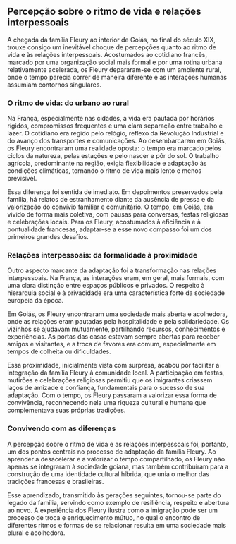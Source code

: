## Percepção sobre o ritmo de vida e relações interpessoais

A chegada da família Fleury ao interior de Goiás, no final do século XIX, trouxe consigo um inevitável choque de percepções quanto ao ritmo de vida e às relações interpessoais. Acostumados ao cotidiano francês, marcado por uma organização social mais formal e por uma rotina urbana relativamente acelerada, os Fleury depararam-se com um ambiente rural, onde o tempo parecia correr de maneira diferente e as interações humanas assumiam contornos singulares.

### O ritmo de vida: do urbano ao rural

Na França, especialmente nas cidades, a vida era pautada por horários rígidos, compromissos frequentes e uma clara separação entre trabalho e lazer. O cotidiano era regido pelo relógio, reflexo da Revolução Industrial e do avanço dos transportes e comunicações. Ao desembarcarem em Goiás, os Fleury encontraram uma realidade oposta: o tempo era marcado pelos ciclos da natureza, pelas estações e pelo nascer e pôr do sol. O trabalho agrícola, predominante na região, exigia flexibilidade e adaptação às condições climáticas, tornando o ritmo de vida mais lento e menos previsível.

Essa diferença foi sentida de imediato. Em depoimentos preservados pela família, há relatos de estranhamento diante da ausência de pressa e da valorização do convívio familiar e comunitário. O tempo, em Goiás, era vivido de forma mais coletiva, com pausas para conversas, festas religiosas e celebrações locais. Para os Fleury, acostumados à eficiência e à pontualidade francesas, adaptar-se a esse novo compasso foi um dos primeiros grandes desafios.

### Relações interpessoais: da formalidade à proximidade

Outro aspecto marcante da adaptação foi a transformação nas relações interpessoais. Na França, as interações eram, em geral, mais formais, com uma clara distinção entre espaços públicos e privados. O respeito à hierarquia social e à privacidade era uma característica forte da sociedade europeia da época.

Em Goiás, os Fleury encontraram uma sociedade mais aberta e acolhedora, onde as relações eram pautadas pela hospitalidade e pela solidariedade. Os vizinhos se ajudavam mutuamente, partilhando recursos, conhecimentos e experiências. As portas das casas estavam sempre abertas para receber amigos e visitantes, e a troca de favores era comum, especialmente em tempos de colheita ou dificuldades.

Essa proximidade, inicialmente vista com surpresa, acabou por facilitar a integração da família Fleury à comunidade local. A participação em festas, mutirões e celebrações religiosas permitiu que os imigrantes criassem laços de amizade e confiança, fundamentais para o sucesso de sua adaptação. Com o tempo, os Fleury passaram a valorizar essa forma de convivência, reconhecendo nela uma riqueza cultural e humana que complementava suas próprias tradições.

### Convivendo com as diferenças

A percepção sobre o ritmo de vida e as relações interpessoais foi, portanto, um dos pontos centrais no processo de adaptação da família Fleury. Ao aprender a desacelerar e a valorizar o tempo compartilhado, os Fleury não apenas se integraram à sociedade goiana, mas também contribuíram para a construção de uma identidade cultural híbrida, que unia o melhor das tradições francesas e brasileiras.

Esse aprendizado, transmitido às gerações seguintes, tornou-se parte do legado da família, servindo como exemplo de resiliência, respeito e abertura ao novo. A experiência dos Fleury ilustra como a imigração pode ser um processo de troca e enriquecimento mútuo, no qual o encontro de diferentes ritmos e formas de se relacionar resulta em uma sociedade mais plural e acolhedora.